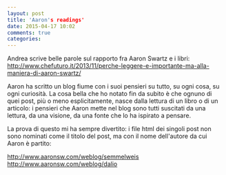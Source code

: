```yaml
---
layout: post
title: 'Aaron's readings'
date: 2015-04-17 10:02
comments: true
categories: 
---
```


Andrea scrive belle parole sul rapporto fra Aaron Swartz e i libri: http://www.chefuturo.it/2013/11/perche-leggere-e-importante-ma-alla-maniera-di-aaron-swartz/

Aaron ha scritto un blog fiume con i suoi pensieri su tutto, su ogni cosa, su ogni curiosità. La cosa bella che ho notato fin da subito è che ognuno di quei post, più o meno esplicitamente, nasce dalla lettura di un libro o di un articolo: i pensieri che Aaron mette nel blog sono tutti suscitati da una lettura, da una visione, da una fonte che lo ha ispirato a pensare.

La prova di questo mi ha sempre divertito: i file html dei singoli post non sono nominati come il titolo del post, ma con il nome dell'autore da cui Aaron è partito:

http://www.aaronsw.com/weblog/semmelweis
http://www.aaronsw.com/weblog/dalio

